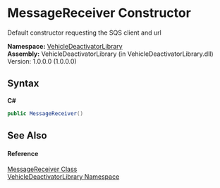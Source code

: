 # MessageReceiver Constructor 
 

Default constructor requesting the SQS client and url

**Namespace:**&nbsp;<a href="c43cf6ee-03f1-a316-7662-e98af57d389b">VehicleDeactivatorLibrary</a><br />**Assembly:**&nbsp;VehicleDeactivatorLibrary (in VehicleDeactivatorLibrary.dll) Version: 1.0.0.0 (1.0.0.0)

## Syntax

**C#**<br />
``` C#
public MessageReceiver()
```


## See Also


#### Reference
<a href="7c893012-9061-c355-cced-5ad1ffafb4b2">MessageReceiver Class</a><br /><a href="c43cf6ee-03f1-a316-7662-e98af57d389b">VehicleDeactivatorLibrary Namespace</a><br />